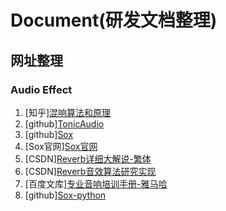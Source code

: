 # Document(研发文档整理)

## 网址整理

### Audio Effect

1. [知乎][混响算法和原理](https://zhuanlan.zhihu.com/p/83765648)  
2. [github][TonicAudio](https://github.com/TonicAudio/Tonic)  
3. [github][Sox](https://github.com/chirlu/sox)  
4. [Sox官网][Sox官网](http://sox.sourceforge.net/)
5. [CSDN][Reverb详细大解说-繁体](https://blog.csdn.net/lilidejing/article/details/77930705)  
6. [CSDN][Reverb音效算法研究实现](https://blog.csdn.net/qiumingjian/article/details/43938687)  
7. [百度文库][专业音响培训手册-雅马哈](https://wenku.baidu.com/view/08154cc689eb172ded63b744.html?rec_flag=default)  
8. [github][Sox-python](https://github.com/rabitt/pysox)  
